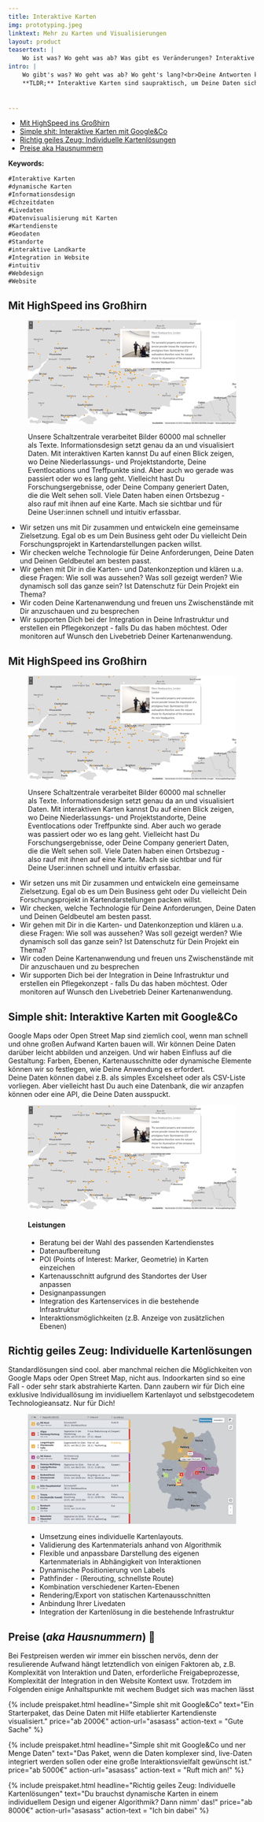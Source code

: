 ```yaml
---
title: Interaktive Karten
img: prototyping.jpeg
linktext: Mehr zu Karten und Visualisierungen
layout: product
teasertext: |
    Wo ist was? Wo geht was ab? Was gibt es Veränderungen? Interaktive Kartendarstellungen sind interessant und hilfreich und vorallem schnell und intuitiv erfassbar. Komplexe Daten und Sachverhalte werden über die Visualisierung greibar. Egal, ob Sie sich für eine flexible Darstellung von eigenem Kartenmaterial oder die Anreicherung von öffentlichen Karten mit Ihren unternehmens-spezifische Datenpunkte entscheiden: Wir helfen gerne Ihre Daten sicht- und erfahrbar zu machen.
intro: |
    Wo gibt's was? Wo geht was ab? Wo geht's lang?<br>Deine Antworten kannst Du in spaßbefreite Texte packen, in öde Listen oder nerdige Tabellen, gähn... oder Du schicktst Deine Daten als visuellen Candy mit HighSpeed in den Cortex Deiner User:innen.<br><br>
    **TLDR;** Interaktive Karten sind saupraktisch, um Deine Daten sichtbar zu machen. Wir helfen Dir dabei. CTA


---
```


<section id="topic-list">
    <ul class="toc">
        <li><a href="#mit-highspeed-ins-grosshirn">Mit HighSpeed ins Großhirn</a></li>
        <li><a href="#interaktive-karten">Simple shit: Interaktive Karten mit Google&Co</a></li>
        <li><a href="#individuelle-karten">Richtig geiles Zeug: Individuelle Kartenlösungen</a></li>
        <li><a href="#preise">Preise aka Hausnummern</a></li>
    </ul>
    <div class="keywordlist limited-box" data-box-width="m">
        <strong>Keywords:</strong>

    #Interaktive Karten
    #dynamische Karten
    #Informationsdesign
    #Echzeitdaten
    #Livedaten 
    #Datenvisualisierung mit Karten
    #Kartendienste
    #Geodaten
    #Standorte
    #interaktive Landkarte
    #Integration in Website
    #intuitiv
    #Webdesign
    #Website

</div>
</section>
<section id="mit-highspeed-ins-grosshirn">
    <h2>Mit HighSpeed ins Großhirn</h2>
    <figure data-columns="2" class="smaltext">
        <img data-height="full" src="./images/erco-karten.jpg" alt="Interaktive und individuelle Karten">
        <figcaption>
            <div class="limited-box" data-box-width="m">
                <p>
                Unsere Schaltzentrale verarbeitet Bilder 60000 mal schneller als Texte. Informationsdesign setzt genau da an und visualisiert Daten. 
                Mit interaktiven Karten kannst Du auf einen Blick zeigen, wo Deine Niederlassungs- und Projektstandorte, Deine Eventlocations und Treffpunkte sind. Aber auch wo gerade was passiert oder wo es lang geht. Vielleicht hast Du Forschungsergebnisse, oder Deine Company generiert Daten, die die Welt sehen soll. Viele Daten haben einen Ortsbezug - also rauf mit ihnen auf eine Karte. Mach sie sichtbar und für Deine User:innen schnell und intuitiv erfassbar.
                </p>
            </div>
        </figcaption>
    </figure>
    <ul class="steps smalltext" data-box-width="l">
        <li>Wir setzen uns mit Dir zusammen und entwickeln eine gemeinsame Zielsetzung. Egal ob es um Dein Business geht oder Du vielleicht Dein Forschungsprojekt in Kartendarstellungen packen willst.</li>
        <li>Wir checken welche Technologie für Deine Anforderungen, Deine Daten und Deinen Geldbeutel am besten passt.</li>
        <li>Wir gehen mit Dir in die Karten- und Datenkonzeption und klären u.a. diese Fragen: Wie soll was aussehen? Was soll gezeigt werden? Wie dynamisch soll das ganze sein? Ist Datenschutz für Dein Projekt ein Thema?</li>
        <li>Wir coden Deine Kartenanwendung und freuen uns Zwischenstände mit Dir anzuschauen und zu besprechen</li>
        <li>Wir supporten Dich  bei der Integration in Deine Infrastruktur und erstellen ein Pflegekonzept - falls Du das haben möchtest. Oder  monitoren auf Wunsch den Livebetrieb Deiner Kartenanwendung.</li>
    </ul>
</section>

<section id="paragraph_1">

<h2>Mit HighSpeed ins Großhirn</h2>

<figure data-columns="2" class="smaltext">
    <img data-height="full" src="./images/erco-karten.jpg" alt="Interaktive und individuelle Karten">
    <figcaption>
        <div class="limited-box" data-box-width="m">
            <p>
            Unsere Schaltzentrale verarbeitet Bilder 60000 mal schneller als Texte. Informationsdesign setzt genau da an und visualisiert Daten. 
            Mit interaktiven Karten kannst Du auf einen Blick zeigen, wo Deine Niederlassungs- und Projektstandorte, Deine Eventlocations oder Treffpunkte sind. Aber auch wo gerade was passiert oder wo es lang geht. Vielleicht hast Du Forschungsergebnisse, oder Deine Company generiert Daten, die die Welt sehen soll. Viele Daten haben einen Ortsbezug - also rauf mit ihnen auf eine Karte. Mach sie sichtbar und für Deine User:innen schnell und intuitiv erfassbar.
            </p>
        </div>
    </figcaption>
</figure>

<ul class="steps smalltext" data-box-width="l">
<li>Wir setzen uns mit Dir zusammen und entwickeln eine gemeinsame Zielsetzung. Egal ob es um Dein Business geht oder Du vielleicht Dein Forschungsprojekt in Kartendarstellungen packen willst.</li>
<li>Wir checken, welche Technologie für Deine Anforderungen, Deine Daten und Deinen Geldbeutel am besten passt.</li>
<li>Wir gehen mit Dir in die Karten- und Datenkonzeption und klären u.a. diese Fragen: Wie soll was aussehen? Was soll gezeigt werden? Wie dynamisch soll das ganze sein? Ist Datenschutz für Dein Projekt ein Thema?</li>
<li>Wir coden Deine Kartenanwendung und freuen uns Zwischenstände mit Dir anzuschauen und zu besprechen</li>
<li>Wir supporten Dich  bei der Integration in Deine Infrastruktur und erstellen ein Pflegekonzept - falls Du das haben möchtest. Oder  monitoren auf Wunsch den Livebetrieb Deiner Kartenanwendung.</li>

</ul>

</section>

<section id="paragraph_2">

<h2>Simple shit: Interaktive Karten mit Google&Co</h2>

<div class="limited-box" data-box-width="m">
<p>
Google Maps oder Open Street Map sind ziemlich cool, wenn man schnell und ohne großen Aufwand Karten bauen will.
Wir können Deine Daten darüber leicht abbilden und anzeigen. Und wir haben Einfluss auf die Gestaltung: Farben, Ebenen,
Kartenausschnitte oder dynamische Elemente können wir so festlegen, wie Deine Anwendung es erfordert.<br>
Deine Daten können dabei z.B. als simples Excelsheet oder als CSV-Liste vorliegen. Aber vielleicht hast Du auch eine Datenbank, die wir anzapfen können oder eine API, die Deine Daten ausspuckt.
</p>
</div>

<figure data-columns="2" class="smalltext">
    <img src="./images/erco-karten.jpg" alt="Interaktive und individuelle Karten">
    <figcaption>
        <h4>Leistungen</h4>
        <ul>
            <li>Beratung bei der Wahl des passenden Kartendienstes</li>
            <li>Datenaufbereitung</li>
            <li>POI (Points of Interest: Marker, Geometrie) in Karten einzeichen</li>
            <li>Kartenausschnitt aufgrund des Standortes der User anpassen</li>
            <li>Designanpassungen</li>
            <li>Integration des Kartenservices in die bestehende Infrastruktur</li>
            <li>Interaktionsmöglichkeiten (z.B. Anzeige von zusätzlichen Ebenen)</li>
        </ul>
    </figcaption>
</figure>

</section>

<section id="paragraph_3">

<h2>Richtig geiles Zeug: Individuelle Kartenlösungen</h2>

<div class="limited-box" data-box-width="m">
Standardlösungen sind cool. aber manchmal reichen die Möglichkeiten  von  Google Maps oder Open Street Map, nicht aus.
Indoorkarten sind so eine Fall - oder sehr stark abstrahierte Karten.
Dann zaubern wir für Dich eine exklusive Individuallösung im invidiuellem Kartenlayot und
selbstgecodetem Technologieansatz. Nur für Dich!
</div>

<figure data-columns="2" class="smalltext">
    <img src="./images/stoerungskarte.jpg" alt="Interaktive und individuelle Karten">
    <figcaption>
        <ul>
            <li>Umsetzung eines individuelle Kartenlayouts.</li>
            <li>Validierung des Kartenmaterials anhand von Algorithmik</li>
            <li>Flexible und anpassbare Darstellung des eigenen Kartenmaterials in Abhängigkeit von Interaktionen</li>
            <li>Dynamische Positionierung von Labels</li>
            <li>Pathfinder - (Rerouting, schnellste Route)</li>
            <li>Kombination verschiedener Karten-Ebenen</li>
            <li>Rendering/Export von statischen Kartenausschnitten</li>
            <li>Anbindung Ihrer Livedaten</li>
            <li>Integration der Kartenlösung in die bestehende Infrastruktur</li>
        </ul>
    </figcaption>
</figure>

</section>

<section class="is-light" id="preise">
    <h2>Preise (<i>aka Hausnummern</i>)  👻</h2>
    <p class="limited-box" data-box-width="m">Bei Festpreisen werden wir immer ein bisschen nervös, denn der resulierende Aufwand hängt letztendlich von einigen Faktoren ab, z.B. Komplexität von Interaktion und Daten, erforderliche Freigabeprozesse, Komplexität der Integration in den Website Kontext usw. Trotzdem im Folgenden einige Anhaltspunkte mit wechem Budget sich was machen lässt</p>
    <div class="grid limited-box" data-box-width="xl" data-col-width="xs" data-col-gap="s">

{% include preispaket.html 
    headline="Simple shit mit Google&Co" 
    text="Ein Starterpaket, das Deine Daten mit Hilfe etablierter Kartendienste visualisiert."
    price="ab 2000€"
    action-url="asasass" 
    action-text = "Gute Sache" %}

{% include preispaket.html 
    headline="Simple shit mit Google&Co und ner Menge Daten" 
    text="Das Paket, wenn die Daten komplexer sind, live-Daten integriert werden sollen oder eine große Interaktionsvielfalt gewünscht ist."
    price="ab 5000€"
    action-url="asasass" 
    action-text = "Ruft mich an!" %}

{% include preispaket.html 
    headline="Richtig geiles Zeug: Individuelle Kartenlösungen" 
    text="Du brauchst dynamische Karten in einem individuellem Design und eigener Algorithmik? Dann nimm' das!"
    price="ab 8000€"
    action-url="asasass" 
    action-text = "Ich bin dabei" %}
    </div>
</section>
